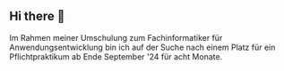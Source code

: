 ## Hi there 👋

Im Rahmen meiner Umschulung zum Fachinformatiker für Anwendungsentwicklung bin ich auf der Suche nach einem Platz für ein Pflichtpraktikum ab Ende September '24 für acht Monate.

<!--
**lohrengel/lohrengel** is a ✨ _special_ ✨ repository because its `README.md` (this file) appears on your GitHub profile.

Here are some ideas to get you started:

- 🔭 I’m currently working on ...
- 🌱 I’m currently learning ...
- 👯 I’m looking to collaborate on ...
- 🤔 I’m looking for help with ...
- 💬 Ask me about ...
- 📫 How to reach me: ...
- 😄 Pronouns: ...
- ⚡ Fun fact: ...
-->

